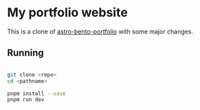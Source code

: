 # My portfolio website

This is a clone of [astro-bento-portfolio](https://github.com/withastro/astro-bento-portfolio) with some major changes.

## Running

```bash

git clone <repo>
cd <pathname>

pnpm install --save
pnpm run dev

```
